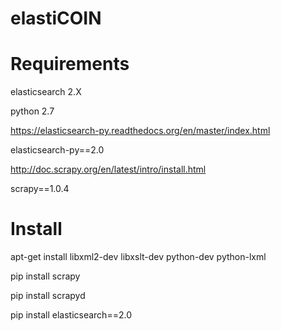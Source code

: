 # elastiCOIN


Requirements
============
elasticsearch 2.X

python 2.7
 
https://elasticsearch-py.readthedocs.org/en/master/index.html

elasticsearch-py==2.0


http://doc.scrapy.org/en/latest/intro/install.html

scrapy==1.0.4



Install
=======

apt-get install libxml2-dev libxslt-dev python-dev python-lxml

pip install scrapy

pip install scrapyd

pip install elasticsearch==2.0
